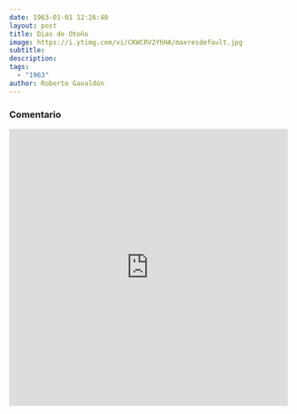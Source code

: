 ```yaml
---
date: 1963-01-01 12:26:40
layout: post
title: Dias de Otoño
image: https://i.ytimg.com/vi/CKWCRV2YhHA/maxresdefault.jpg
subtitle: 
description: 
tags:
  - "1963"
author: Roberto Gavaldón
---
```


### Comentario

<iframe width="100%" height="500wh" src="https://www.youtube.com/embed/SQim3aNBClc" title="YouTube video player" frameborder="0" allow="accelerometer; autoplay; clipboard-write; encrypted-media; gyroscope; picture-in-picture" allowfullscreen></iframe>
